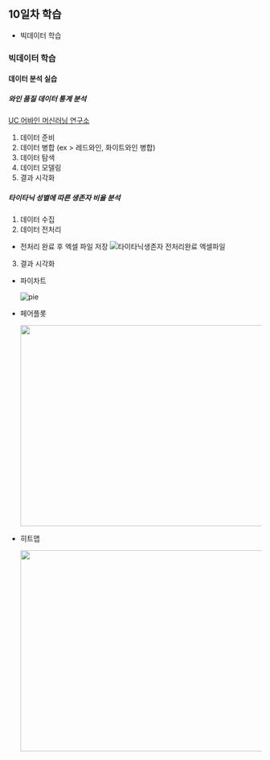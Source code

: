 ## 10일차 학습
- 빅데이터 학습

### 빅데이터 학습

#### 데이터 분석 실습

##### 와인 품질 데이터 통계 분석
[UC 어바인 머신러닝 연구소](https://archive.ics.uci.edu/dataset/186/wine+quality)
1. 데이터 준비
2. 데이터 병합 (ex > 레드와인, 화이트와인 병합)
3. 데이터 탐색
4. 데이터 모델링
5. 결과 시각화


##### 타이타닉 성별에 따른 생존자 비율 분석
1. 데이터 수집
2. 데이터 전처리
- 전처리 완료 후 엑셀 파일 저장
![타이타닉생존자 전처리완료 엑셀파일](https://github.com/king-dong-gun/python_bigdata_analyze/assets/160683545/d095fe08-378a-4b67-9bb3-ff231969e11f)

3. 결과 시각화

- 파이차트


    ![pie](https://github.com/king-dong-gun/python_bigdata_analyze/assets/160683545/e947dc7a-9d93-4074-8287-539a7ad76ddd)



- 페어플롯


    <img src="https://github.com/king-dong-gun/python_bigdata_analyze/assets/160683545/8034ce77-4d4e-44b9-80c0-985f59cd0305" width="900" height="400"/>




- 히트맵


    <img src="https://github.com/king-dong-gun/python_bigdata_analyze/assets/160683545/e2dc7fcd-6cad-4d88-960b-ab2f3773359c" width="500" height="400"/>


